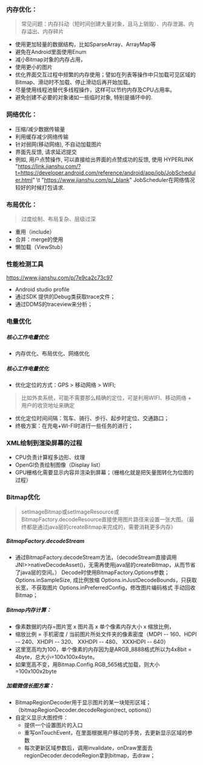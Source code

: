 ### 内存优化：
> 常见问题：内存抖动（短时间创建大量对象，且马上销毁）、内存泄漏、内存溢出、内存碎片
* 使用更加轻量的数据结构，比如SparseArray、ArrayMap等
* 避免在Android里面使用Enum
* 减小Bitmap对象的内存占用，
* 使用更小的图片
* 优化界面交互过程中频繁的内存使用；譬如在列表等操作中只加载可见区域的Bitmap、滑动时不加载、停止滑动后再开始加载。
* 尽量使用线程池替代多线程操作，这样可以节约内存及CPU占用率。
* 避免创建不必要的对象诸如一些临时对象, 特别是循环中的.

### 网络优化：
* 压缩/减少数据传输量
* 利用缓存减少网络传输
* 针对弱网(移动网络), 不自动加载图片
* 界面先反馈, 请求延迟提交
* 例如, 用户点赞操作, 可以直接给出界面的点赞成功的反馈, 使用 HYPERLINK "https://link.jianshu.com/?t=https://developer.android.com/reference/android/app/job/JobScheduler.html" \t "https://www.jianshu.com/p/_blank" JobScheduler在网络情况较好的时候打包请求.

### 布局优化：
> 过度绘制、布局复杂、层级过深
* 重用（include）
* 合并：merge的使用
* 懒加载（ViewStub）

### 性能检测工具
<https://www.jianshu.com/p/7e9ca2c73c97>

* Android studio profile
* 通过SDK 提供的Debug类获取trace文件；
* 通过DDMS的traceview来分析；


### 电量优化
##### 核心工作电量优化
* 内存优化、布局优化、网络优化

##### 核心工作电量优化
* 优化定位的方式：GPS > 移动网络 > WIFI;
> 比如外卖系统，可能不需要那么精确的定位，可是利用WIFI、移动网络 + 用户的收货地址来确定
* 优化定位时间间隔：驾车、骑行、步行、起步时定位、交通路口；
* 终极方案：在充电+WI-FI时进行一些任务的进行；

### XML绘制到渲染屏幕的过程
* CPU负责计算程多边形、纹理
* OpenGl负责绘制图像（Display list）
* GPU栅格化需要显示内容并渲染到屏幕；（栅格化就是把矢量图转化为位图的过程）


### Bitmap优化
> setImageBitmap或setImageResource或BitmapFactory.decodeResource直接使用图片路径来设置一张大图。（最终都是通过java层的createBitmap来完成的，需要消耗更多内存）
##### BitmapFactory.decodeStream
* 通过BitmapFactory.decodeStream方法，（decodeStream直接调用JNI>>nativeDecodeAsset()，无需再使用java层的createBitmap，从而节省了java层的空间。）
Decode时使用BitmapFactory.Options参数；
Options.inSampleSize, 成比例放缩
Options.inJustDecodeBounds，只获取长宽，不获取图片
Options.inPreferredConfig，修改图片编码格式
手动回收Bitmap；

##### Bitmap内存计算：
* 像素数据的内存=图片宽 x 图片高 x 单个像素内存大小 x 缩放比例，
* 缩放比例 = 手机密度 / 当前图片所处文件夹的像素密度（MDPI -- 160、HDPI -- 240、XHDPI -- 320、 XXHDPI -- 480、 XXXHDPI -- 640）
* 这里宽高均为100，单个像素的内存因为是ARGB_8888格式所以为4x8bit = 4byte，总大小=100x100x4byte。
* 如果宽高不变，用Bitmap.Config.RGB_565格式加载，则大小=100x100x2byte

##### 加载微信长图方案：
* BitmapRegionDecoder用于显示图片的某一块矩形区域；（bitmapRegionDecoder.decodeRegion(rect, options)）
* 自定义显示大图控件：
   * 提供一个设置图片的入口
   * 重写onTouchEvent，在里面根据用户移动的手势，去更新显示区域的参数
   * 每次更新区域参数后，调用invalidate，onDraw里面去regionDecoder.decodeRegion拿到bitmap，去draw；
